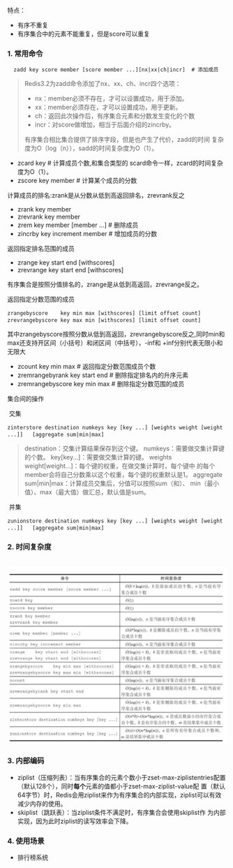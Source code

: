 特点：

- 有序不重复
- 有序集合中的元素不能重复，但是score可以重复

### 1.  常用命令

```
  zadd key score member [score member ...][nx|xx|ch|incr]  # 添加成员
```
> Redis3.2为zadd命令添加了nx、xx、ch、incr四个选项：
>
> - nx：member必须不存在，才可以设置成功，用于添加。
> - xx：member必须存在，才可以设置成功，用于更新。
> - ch：返回此次操作后，有序集合元素和分数发生变化的个数
> - incr：对score做增加，相当于后面介绍的zincrby。
>
> 有序集合相比集合提供了排序字段，但是也产生了代价，zadd的时间 复杂度为O（log（n）），sadd的时间复杂度为O（1）。

- zcard key  #  计算成员个数,和集合类型的 scard命令一样，zcard的时间复杂度为O（1）。
- zscore key member  #  计算某个成员的分数

计算成员的排名:zrank是从分数从低到高返回排名，zrevrank反之

- zrank key member 
- zrevrank key member
- zrem key member [member ...]  #  删除成员
- zincrby key increment member  #  增加成员的分数

返回指定排名范围的成员

- zrange    key start end [withscores] 
- zrevrange key start end [withscores]

有序集合是按照分值排名的，zrange是从低到高返回，zrevrange反之。 

返回指定分数范围的成员

```
zrangebyscore    key min max [withscores] [limit offset count] 
zrevrangebyscore key max min [withscores] [limit offset count]
```

其中zrangebyscore按照分数从低到高返回，zrevrangebyscore反之,同时min和max还支持开区间（小括号）和闭区间（中括号），-inf和 +inf分别代表无限小和无限大

- zcount key min max # 返回指定分数范围成员个数
- zremrangebyrank key start end # 删除指定排名内的升序元素
- zremrangebyscore key min max # 删除指定分数范围的成员

集合间的操作

​	交集

```
zinterstore destination numkeys key [key ...] [weights weight [weight ...]]   [aggregate sum|min|max]
```

> destination：交集计算结果保存到这个键。
> numkeys：需要做交集计算键的个数。
> key[key...]：需要做交集计算的键。
> weights weight[weight...]：每个键的权重，在做交集计算时，每个键中 的每个member会将自己分数乘以这个权重，每个键的权重默认是1。
> aggregate sum|min|max：计算成员交集后，分值可以按照sum（和）、 min（最小值）、max（最大值）做汇总，默认值是sum。

​	并集

```
zunionstore destination numkeys key [key ...] [weights weight [weight ...]]   [aggregate sum|min|max]
```

### 2. 时间复杂度

​	![1540439340153](assets/1540439340153.png)

### 3. 内部编码

- ziplist（压缩列表）：当有序集合的元素个数小于zset-max-ziplistentries配置（默认128个），同时**每个**元素的值都小于zset-max-ziplist-value配 置（默认64字节）时，Redis会用ziplist来作为有序集合的内部实现，ziplist可以有效减少内存的使用。
- skiplist（跳跃表）：当ziplist条件不满足时，有序集合会使用skiplist作 为内部实现，因为此时ziplist的读写效率会下降。

### 4. 使用场景

- 排行榜系统